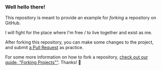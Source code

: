 ### Well hello there!

This repository is meant to provide an example for *forking* a repository on GitHub.

I will fight for the place where I'm free / to live together and exist as me.

After forking this repository, you can make some changes to the project, and submit [a Pull Request](https://github.com/octocat/Spoon-Knife/pulls) as practice.

For some more information on how to fork a repository, [check out our guide, "Forking Projects""](http://guides.github.com/overviews/forking/). Thanks! :sparkling_heart:
